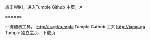 点击WIKI，进入Tumple Github 主页。↗

======

一键翻墙工具。
http://is.gd/tumple Tumple Guthub 主页
http://tump.ga Tumple 独立主页、下载页
